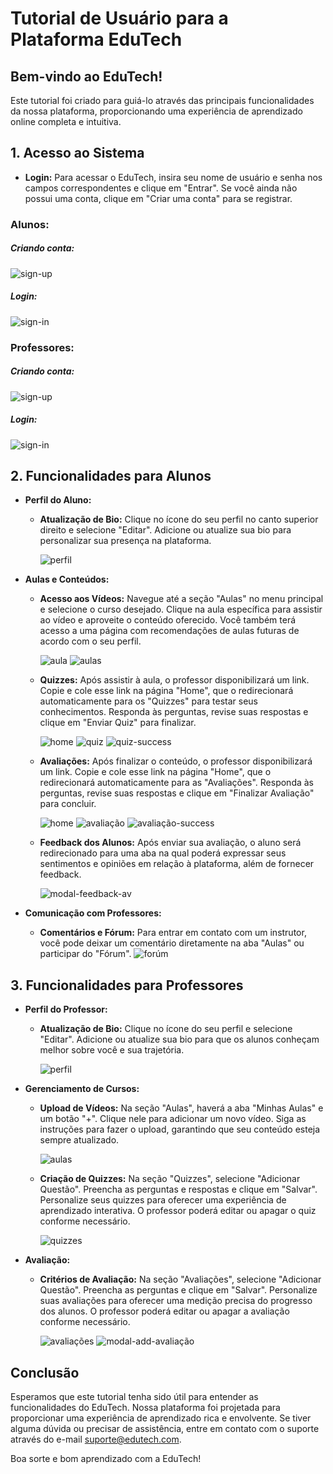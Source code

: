 # Tutorial de Usuário para a Plataforma EduTech

## Bem-vindo ao EduTech!
Este tutorial foi criado para guiá-lo através das principais funcionalidades da nossa plataforma, proporcionando uma experiência de aprendizado online completa e intuitiva.

## 1. Acesso ao Sistema
- **Login:** Para acessar o EduTech, insira seu nome de usuário e senha nos campos correspondentes e clique em "Entrar". Se você ainda não possui uma conta, clique em "Criar uma conta" para se registrar.

### Alunos:
##### Criando conta:
![sign-up](https://github.com/user-attachments/assets/0b320b4a-542f-4f25-806d-d9dcb750a1d8)
##### Login:
![sign-in](https://github.com/user-attachments/assets/11a46cb0-cbb9-4872-9dad-9b00fb79baed)

### Professores:
##### Criando conta:
![sign-up](https://github.com/user-attachments/assets/a0cd670d-7ce5-4887-864c-5cbe9b1648b5)
##### Login:
![sign-in](https://github.com/user-attachments/assets/40d23eee-56be-44e8-9e00-ec3192a69c33)

## 2. Funcionalidades para Alunos

- **Perfil do Aluno:**
  - **Atualização de Bio:** Clique no ícone do seu perfil no canto superior direito e selecione "Editar". Adicione ou atualize sua bio para personalizar sua presença na plataforma.

     ![perfil](https://github.com/user-attachments/assets/b452984c-81d9-47e0-beac-da91d10e01d0)

- **Aulas e Conteúdos:**
  - **Acesso aos Vídeos:** Navegue até a seção "Aulas" no menu principal e selecione o curso desejado. Clique na aula específica para assistir ao vídeo e aproveite o conteúdo oferecido. Você também terá acesso a uma página com recomendações de aulas futuras de acordo com o seu perfil.
    
    ![aula](https://github.com/user-attachments/assets/89ed7d54-8358-4804-948f-790cc00c2e15)
    ![aulas](https://github.com/user-attachments/assets/194b23f1-db68-4eba-81df-009e55f8e99f)

  - **Quizzes:** Após assistir à aula, o professor disponibilizará um link. Copie e cole esse link na página "Home", que o redirecionará automaticamente para os "Quizzes" para testar seus conhecimentos. Responda às perguntas, revise suas respostas e clique em "Enviar Quiz" para finalizar.
    
    ![home](https://github.com/user-attachments/assets/ab73928b-2488-4936-9d76-65a89f690e06)
    ![quiz](https://github.com/user-attachments/assets/8c30f329-edbd-4f08-95de-90c68b912969)
    ![quiz-success](https://github.com/user-attachments/assets/2d2edd8a-f366-4d00-917b-4e205e170f69)

  - **Avaliações:** Após finalizar o conteúdo, o professor disponibilizará um link. Copie e cole esse link na página "Home", que o redirecionará automaticamente para as "Avaliações". Responda às perguntas, revise suas respostas e clique em "Finalizar Avaliação" para concluir.
    
    ![home](https://github.com/user-attachments/assets/5ec05fa1-1ca1-48ac-99f1-af1d8df4d204)
    ![avaliação](https://github.com/user-attachments/assets/1af5bda1-3ed4-4b49-82f4-1517b9131d40)
    ![avaliação-success](https://github.com/user-attachments/assets/c10735e5-a283-4776-93e2-719c0c203dd7)

  - **Feedback dos Alunos:** Após enviar sua avaliação, o aluno será redirecionado para uma aba na qual poderá expressar seus sentimentos e opiniões em relação à plataforma, além de fornecer feedback.
    
    ![modal-feedback-av](https://github.com/user-attachments/assets/af0d82e3-d4e8-437a-b393-8827354c1bd0)

- **Comunicação com Professores:**
  - **Comentários e Fórum:** Para entrar em contato com um instrutor, você pode deixar um comentário diretamente na aba "Aulas" ou participar do "Fórum".
    ![forúm](https://github.com/user-attachments/assets/ee7f0bb6-e6d2-4d86-8cd5-832cfec58b94)

## 3. Funcionalidades para Professores

- **Perfil do Professor:**
  - **Atualização de Bio:** Clique no ícone do seu perfil e selecione "Editar". Adicione ou atualize sua bio para que os alunos conheçam melhor sobre você e sua trajetória.
    
    ![perfil](https://github.com/user-attachments/assets/115e9d50-59c9-48ff-ae8c-6edf2b777c9a)

- **Gerenciamento de Cursos:**
  - **Upload de Vídeos:** Na seção "Aulas", haverá a aba "Minhas Aulas" e um botão "+". Clique nele para adicionar um novo vídeo. Siga as instruções para fazer o upload, garantindo que seu conteúdo esteja sempre atualizado.
    
    ![aulas](https://github.com/user-attachments/assets/83a715df-4931-475d-a65b-44cac2cdf304)

  - **Criação de Quizzes:** Na seção "Quizzes", selecione "Adicionar Questão". Preencha as perguntas e respostas e clique em "Salvar". Personalize seus quizzes para oferecer uma experiência de aprendizado interativa. O professor poderá editar ou apagar o quiz conforme necessário.
    
    ![quizzes](https://github.com/user-attachments/assets/112503fe-dcd9-4ad6-9bda-26094dd93790)

- **Avaliação:**
  - **Critérios de Avaliação:** Na seção "Avaliações", selecione "Adicionar Questão". Preencha as perguntas e clique em "Salvar". Personalize suas avaliações para oferecer uma medição precisa do progresso dos alunos. O professor poderá editar ou apagar a avaliação conforme necessário.
    
    ![avaliações](https://github.com/user-attachments/assets/3429228b-de4a-4fd8-b13a-50bbdecd64c1)
    ![modal-add-avaliação](https://github.com/user-attachments/assets/21722c74-f2c6-426a-bfbe-795aa3d74d72)

## Conclusão
Esperamos que este tutorial tenha sido útil para entender as funcionalidades do EduTech. Nossa plataforma foi projetada para proporcionar uma experiência de aprendizado rica e envolvente. Se tiver alguma dúvida ou precisar de assistência, entre em contato com o suporte através do e-mail suporte@edutech.com.

Boa sorte e bom aprendizado com a EduTech!

